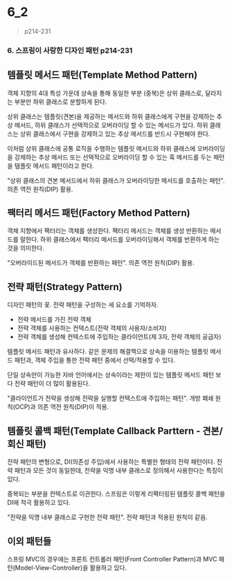 # 6\_2

> p214-231

### 6. 스프링이 사랑한 디자인 패턴 p214-231

## 템플릿 메서드 패턴\(Template Method Pattern\)

객체 지향의 4대 특성 가운데 상속을 통해 동일한 부분 \(중복\)은 상위 클래스로, 달라지는 부분만 하위 클래스로 분할하게 된다.

상위 클래스는 템플릿\(견본\)을 제공하는 메서드와 하위 클래스에게 구현을 강제하는 추상 메서드, 하위 클래스가 선택적으로 오버라이딩 할 수 있는 메서드가 있다. 하위 클래스는 상위 클래스에서 구현을 강제하고 있는 추상 메서드를 반드시 구현해야 한다.

이처럼 상위 클래스에 공통 로직을 수행하는 템플릿 메서드와 하위 클래스에 오버라이딩을 강제하는 추상 메서드 또는 선택적으로 오버라이딩 할 수 있는 훅 메서드를 두는 패턴을 템플릿 메서드 패턴이라고 한다.

"상위 클래스의 견본 메서드에서 하위 클래스가 오버라이딩한 메서드를 호출하는 패턴". 의존 역전 원칙\(DIP\) 활용.

## 팩터리 메서드 패턴\(Factory Method Pattern\)

객체 지향에서 팩터리는 객체를 생성한다. 팩터리 메서드는 객체를 생성 반환하는 메서드를 말한다. 하위 클래스에서 팩터리 메서드를 오버라이딩해서 객체를 반환하게 하는 것을 의미한다.

"오버라이드된 메서드가 객체를 반환하는 패턴". 의존 역전 원칙\(DIP\) 활용.

## 전략 패턴\(Strategy Pattern\)

디자인 패턴의 꽃. 전략 패턴을 구성하는 세 요소를 기억하자.

* 전략 메서드를 가진 전략 객체
* 전략 객체를 사용하는 컨텍스트\(전략 객체의 사용자/소비자\)
* 전략 객체를 생성해 컨텍스트에 주입하는 클라이언트\(제 3자, 전략 객체의 공급자\)

템플릿 메서드 패턴과 유사하다. 같은 문제의 해결책으로 상속을 이용하는 템플릿 메서드 패턴과, 객체 주입을 통한 전략 패턴 중에서 선택/적용할 수 있다.

단일 상속만이 가능한 자바 언어에서는 상속이라는 제한이 있는 템플릿 메서드 패턴 보다 전략 패턴이 더 많이 활용된다.

"클라이언트가 전략을 생성해 전략을 실행할 컨텍스트에 주입하는 패턴". 개방 폐쇄 원칙\(OCP\)과 의존 역전 원칙\(DIP\)이 적용.

## 템플릿 콜백 패턴\(Template Callback Parttern - 견본/회신 패턴\)

전략 패턴의 변형으로, DI\(의존성 주입\)에서 사용하는 특별한 형태의 전략 패턴이다. 전략 패턴과 모든 것이 동일한데, 전략을 익명 내부 클래스로 정의해서 사용한다는 특징이 있다.

중복되는 부분을 컨텍스트로 이관한다. 스프링은 이렇게 리팩터링된 템플릿 콜백 패턴을 DI에 적극 활용하고 있다.

"전략을 익명 내부 클래스로 구현한 전략 패턴". 전략 패턴과 적용된 원칙이 같음.

## 이외 패턴들

스프링 MVC의 경우에는 프론트 컨트롤러 패턴\(Front Controller Pattern\)과 MVC 패턴\(Model-View-Controller\)을 활용하고 있다.

